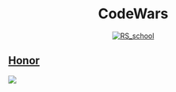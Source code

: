 <h1 align="center">CodeWars</h1>

<div align="center">
  <a href="https://www.codewars.com"><img src="http://www.softlab.ntua.gr/~nickie/images/logo/codewars.png" alt="RS_school">
  <br>
</div>
  
  ## Honor
  <a href="https://www.codewars.com/users/DaniilStudenikin"><img src="https://www.codewars.com/users/DaniilStudenikin/badges/large">
